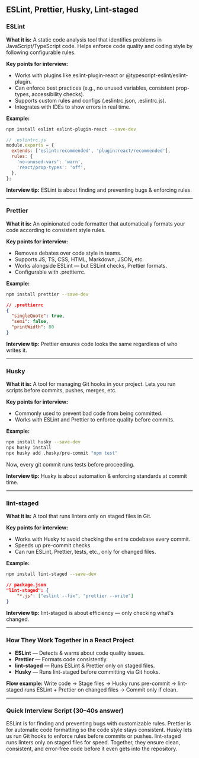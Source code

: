 ## ESLint, Prettier, Husky, Lint-staged

### ESLint

**What it is:**
A static code analysis tool that identifies problems in JavaScript/TypeScript code.
Helps enforce code quality and coding style by following configurable rules.

**Key points for interview:**

- Works with plugins like eslint-plugin-react or @typescript-eslint/eslint-plugin.
- Can enforce best practices (e.g., no unused variables, consistent prop-types, accessibility checks).
- Supports custom rules and configs (.eslintrc.json, .eslintrc.js).
- Integrates with IDEs to show errors in real time.

**Example:**

```bash
npm install eslint eslint-plugin-react --save-dev
```

```js
// .eslintrc.js
module.exports = {
  extends: ['eslint:recommended', 'plugin:react/recommended'],
  rules: {
    'no-unused-vars': 'warn',
    'react/prop-types': 'off',
  },
};
```

**Interview tip:** ESLint is about finding and preventing bugs & enforcing rules.

---

### Prettier

**What it is:**
An opinionated code formatter that automatically formats your code according to consistent style rules.

**Key points for interview:**

- Removes debates over code style in teams.
- Supports JS, TS, CSS, HTML, Markdown, JSON, etc.
- Works alongside ESLint — but ESLint checks, Prettier formats.
- Configurable with .prettierrc.

**Example:**

```bash
npm install prettier --save-dev
```

```json
// .prettierrc
{
  "singleQuote": true,
  "semi": false,
  "printWidth": 80
}
```

**Interview tip:** Prettier ensures code looks the same regardless of who writes it.

---

### Husky

**What it is:**
A tool for managing Git hooks in your project.
Lets you run scripts before commits, pushes, merges, etc.

**Key points for interview:**

- Commonly used to prevent bad code from being committed.
- Works with ESLint and Prettier to enforce quality before commits.

**Example:**

```bash
npm install husky --save-dev
npx husky install
npx husky add .husky/pre-commit "npm test"
```

Now, every git commit runs tests before proceeding.

**Interview tip:** Husky is about automation & enforcing standards at commit time.

---

### lint-staged

**What it is:**
A tool that runs linters only on staged files in Git.

**Key points for interview:**

- Works with Husky to avoid checking the entire codebase every commit.
- Speeds up pre-commit checks.
- Can run ESLint, Prettier, tests, etc., only for changed files.

**Example:**

```bash
npm install lint-staged --save-dev
```

```json
// package.json
"lint-staged": {
	"*.js": ["eslint --fix", "prettier --write"]
}
```

**Interview tip:** lint-staged is about efficiency — only checking what's changed.

---

### How They Work Together in a React Project

- **ESLint** — Detects & warns about code quality issues.
- **Prettier** — Formats code consistently.
- **lint-staged** — Runs ESLint & Prettier only on staged files.
- **Husky** — Runs lint-staged before committing via Git hooks.

**Flow example:**
Write code → Stage files → Husky runs pre-commit → lint-staged runs ESLint + Prettier on changed files → Commit only if clean.

---

### Quick Interview Script (30–40s answer)

ESLint is for finding and preventing bugs with customizable rules.
Prettier is for automatic code formatting so the code style stays consistent.
Husky lets us run Git hooks to enforce rules before commits or pushes.
lint-staged runs linters only on staged files for speed.
Together, they ensure clean, consistent, and error-free code before it even gets into the repository.
